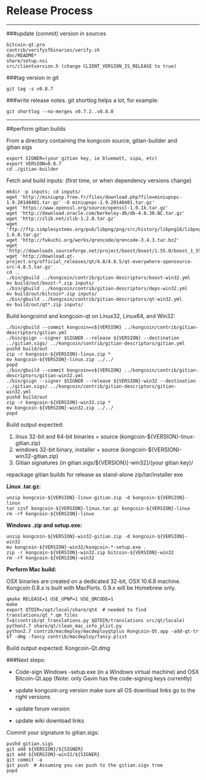 Release Process
====================

* * *

###update (commit) version in sources


	bitcoin-qt.pro
	contrib/verifysfbinaries/verify.sh
	doc/README*
	share/setup.nsi
	src/clientversion.h (change CLIENT_VERSION_IS_RELEASE to true)

###tag version in git

	git tag -s v0.8.7

###write release notes. git shortlog helps a lot, for example:

	git shortlog --no-merges v0.7.2..v0.8.0

* * *

##perform gitian builds

 From a directory containing the kongcoin source, gitian-builder and gitian.sigs
  
	export SIGNER=(your gitian key, ie bluematt, sipa, etc)
	export VERSION=0.8.7
	cd ./gitian-builder

 Fetch and build inputs: (first time, or when dependency versions change)

	mkdir -p inputs; cd inputs/
	wget 'http://miniupnp.free.fr/files/download.php?file=miniupnpc-1.9.20140401.tar.gz' -O miniupnpc-1.9.20140401.tar.gz'
	wget 'https://www.openssl.org/source/openssl-1.0.1k.tar.gz'
	wget 'http://download.oracle.com/berkeley-db/db-4.8.30.NC.tar.gz'
	wget 'http://zlib.net/zlib-1.2.8.tar.gz'
	wget 'ftp://ftp.simplesystems.org/pub/libpng/png/src/history/libpng16/libpng-1.6.8.tar.gz'
	wget 'http://fukuchi.org/works/qrencode/qrencode-3.4.3.tar.bz2'
	wget 'http://downloads.sourceforge.net/project/boost/boost/1.55.0/boost_1_55_0.tar.bz2'
	wget 'http://download.qt-project.org/official_releases/qt/4.8/4.8.5/qt-everywhere-opensource-src-4.8.5.tar.gz'
	cd ..
	./bin/gbuild ../kongcoin/contrib/gitian-descriptors/boost-win32.yml
	mv build/out/boost-*.zip inputs/
	./bin/gbuild ../kongcoin/contrib/gitian-descriptors/deps-win32.yml
	mv build/out/bitcoin*.zip inputs/
	./bin/gbuild ../kongcoin/contrib/gitian-descriptors/qt-win32.yml
	mv build/out/qt*.zip inputs/

 Build kongcoind and kongcoin-qt on Linux32, Linux64, and Win32:
  
	./bin/gbuild --commit kongcoin=v${VERSION} ../kongcoin/contrib/gitian-descriptors/gitian.yml
	./bin/gsign --signer $SIGNER --release ${VERSION} --destination ../gitian.sigs/ ../kongcoin/contrib/gitian-descriptors/gitian.yml
	pushd build/out
	zip -r kongcoin-${VERSION}-linux.zip *
	mv kongcoin-${VERSION}-linux.zip ../../
	popd
	./bin/gbuild --commit kongcoin=v${VERSION} ../kongcoin/contrib/gitian-descriptors/gitian-win32.yml
	./bin/gsign --signer $SIGNER --release ${VERSION}-win32 --destination ../gitian.sigs/ ../kongcoin/contrib/gitian-descriptors/gitian-win32.yml
	pushd build/out
	zip -r kongcoin-${VERSION}-win32.zip *
	mv kongcoin-${VERSION}-win32.zip ../../
	popd

  Build output expected:

  1. linux 32-bit and 64-bit binaries + source (kongcoin-${VERSION}-linux-gitian.zip)
  2. windows 32-bit binary, installer + source (kongcoin-${VERSION}-win32-gitian.zip)
  3. Gitian signatures (in gitian.sigs/${VERSION}[-win32]/(your gitian key)/

repackage gitian builds for release as stand-alone zip/tar/installer exe

**Linux .tar.gz:**

	unzip kongcoin-${VERSION}-linux-gitian.zip -d kongcoin-${VERSION}-linux
	tar czvf kongcoin-${VERSION}-linux.tar.gz kongcoin-${VERSION}-linux
	rm -rf kongcoin-${VERSION}-linux

**Windows .zip and setup.exe:**

	unzip kongcoin-${VERSION}-win32-gitian.zip -d kongcoin-${VERSION}-win32
	mv kongcoin-${VERSION}-win32/kongcoin-*-setup.exe .
	zip -r kongcoin-${VERSION}-win32.zip bitcoin-${VERSION}-win32
	rm -rf kongcoin-${VERSION}-win32

**Perform Mac build:**

  OSX binaries are created on a dedicated 32-bit, OSX 10.6.8 machine.
  Kongcoin 0.8.x is built with MacPorts.  0.9.x will be Homebrew only.

	qmake RELEASE=1 USE_UPNP=1 USE_QRCODE=1
	make
	export QTDIR=/opt/local/share/qt4  # needed to find translations/qt_*.qm files
	T=$(contrib/qt_translations.py $QTDIR/translations src/qt/locale)
	python2.7 share/qt/clean_mac_info_plist.py
	python2.7 contrib/macdeploy/macdeployqtplus Kongcoin-Qt.app -add-qt-tr $T -dmg -fancy contrib/macdeploy/fancy.plist

 Build output expected: Kongcoin-Qt.dmg

###Next steps:

* Code-sign Windows -setup.exe (in a Windows virtual machine) and
  OSX Bitcoin-Qt.app (Note: only Gavin has the code-signing keys currently)

* update kongcoin.org version
  make sure all OS download links go to the right versions

* update forum version

* update wiki download links

Commit your signature to gitian.sigs:

	pushd gitian.sigs
	git add ${VERSION}/${SIGNER}
	git add ${VERSION}-win32/${SIGNER}
	git commit -a
	git push  # Assuming you can push to the gitian.sigs tree
	popd

